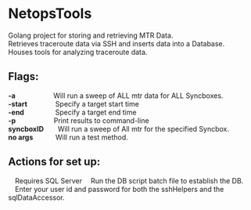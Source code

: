 # NetopsTools

Golang project for storing and retrieving MTR Data.<br />
Retrieves traceroute data via SSH and inserts data into a Database.<br />
Houses tools for analyzing traceroute data.

## Flags:<br />
**-a**        &emsp;&emsp;&emsp;&emsp;&emsp;&nbsp;Will run a sweep of ALL mtr data for ALL Syncboxes. <br />
**-start**    &emsp;&emsp;&emsp;&nbsp;&nbsp;&nbsp;Specify a target start time <br />
**-end**      &emsp;&emsp;&emsp;&emsp;&nbsp;Specify a target end time <br />
**-p**        &emsp;&emsp;&emsp;&emsp;&emsp;&nbsp;Print results to command-line <br />
**syncboxID** &emsp;&ensp;&nbsp;Will run a sweep of All mtr for the specified Syncbox. <br />
**no args**   &emsp;&emsp;&emsp;Will run a test method.
  
## Actions for set up:<br />
  &emsp;Requires SQL Server
  &emsp;Run the DB script batch file to establish the DB.<br />
  &emsp;Enter your user id and password for both the sshHelpers and the sqlDataAccessor.
